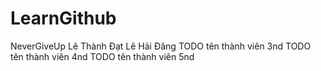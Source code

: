 # LearnGithub
NeverGiveUp
Lê Thành Đạt
Lê Hải Đăng
TODO tên thành viên 3nd
TODO tên thành viên 4nd
TODO tên thành viên 5nd
